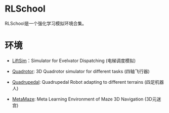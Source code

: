 # RLSchool

RLSchool是一个强化学习模拟环境合集。

# 环境

- [LiftSim](rlschool/liftsim)：Simulator for Evelvator Dispatching (电梯调度模拟)

- [Quadrotor](rlschool/quadrotor): 3D Quadrotor simulator for different tasks (四轴飞行器)

- [Quadrupedal](rlschool/quadrupedal): Quadrupedal Robot adapting to different terrains (四足机器人)

- [MetaMaze](rlschool/metamaze): Meta Learning Environment of Maze 3D Navigation (3D元迷宫)
